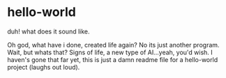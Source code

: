 # hello-world
duh! what does it sound like.

Oh god, what have i done, created life again? No its just another program. Wait, but whats that?
Signs of life, a new type of AI...yeah, you'd wish.
I haven's gone that far yet, this is just a damn readme file for a hello-world project (laughs out loud).
